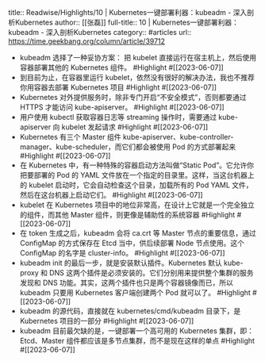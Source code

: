 title:: Readwise/Highlights/10 | Kubernetes一键部署利器：kubeadm - 深入剖析Kubernetes
author:: [[张磊]]
full-title:: 10 | Kubernetes一键部署利器：kubeadm - 深入剖析Kubernetes
category:: #articles
url:: https://time.geekbang.org/column/article/39712
- kubeadm 选择了一种妥协方案：
  把 kubelet 直接运行在宿主机上，然后使用容器部署其他的 Kubernetes 组件。 #Highlight #[[2023-06-07]]
- 到目前为止，在容器里运行 kubelet，依然没有很好的解决办法，我也不推荐你用容器去部署 Kubernetes 项目 #Highlight #[[2023-06-07]]
- Kubernetes 对外提供服务时，除非专门开启“不安全模式”，否则都要通过 HTTPS 才能访问 kube-apiserver。 #Highlight #[[2023-06-07]]
- 用户使用 kubectl 获取容器日志等 streaming 操作时，需要通过 kube-apiserver 向 kubelet 发起请求 #Highlight #[[2023-06-07]]
- Kubernetes 有三个 Master 组件 kube-apiserver、kube-controller-manager、kube-scheduler，而它们都会被使用 Pod 的方式部署起来 #Highlight #[[2023-06-07]]
- 在 Kubernetes 中，有一种特殊的容器启动方法叫做“Static Pod”。它允许你把要部署的 Pod 的 YAML 文件放在一个指定的目录里。这样，当这台机器上的 kubelet 启动时，它会自动检查这个目录，加载所有的 Pod YAML 文件，然后在这台机器上启动它们。 #Highlight #[[2023-06-07]]
- kubelet 在 Kubernetes 项目中的地位非常高，在设计上它就是一个完全独立的组件，而其他 Master 组件，则更像是辅助性的系统容器 #Highlight #[[2023-06-07]]
- 在 token 生成之后，kubeadm 会将 ca.crt 等 Master 节点的重要信息，通过 ConfigMap 的方式保存在 Etcd 当中，供后续部署 Node 节点使用。这个 ConfigMap 的名字是 cluster-info。 #Highlight #[[2023-06-07]]
- kubeadm init 的最后一步，就是安装默认插件。Kubernetes 默认 kube-proxy 和 DNS 这两个插件是必须安装的。它们分别用来提供整个集群的服务发现和 DNS 功能。其实，这两个插件也只是两个容器镜像而已，所以 kubeadm 只要用 Kubernetes 客户端创建两个 Pod 就可以了。 #Highlight #[[2023-06-07]]
- kubeadm 的源代码，直接就在 kubernetes/cmd/kubeadm 目录下，是 Kubernetes 项目的一部分 #Highlight #[[2023-06-07]]
- kubeadm 目前最欠缺的是，一键部署一个高可用的 Kubernetes 集群，即：Etcd、Master 组件都应该是多节点集群，而不是现在这样的单点 #Highlight #[[2023-06-07]]